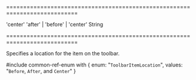 ===========================================================================
<!--default-->'center'<!--/default-->
<!--acceptValues-->'after' | 'before' | 'center'<!--/acceptValues-->
<!--type-->String<!--/type-->
===========================================================================

<!--shortDescription-->
Specifies a location for the item on the toolbar.
<!--/shortDescription-->

<!--fullDescription-->
#include common-ref-enum with {
    enum: "`ToolbarItemLocation`",
    values: "`Before`, `After`, and `Center`"
}
<!--/fullDescription-->